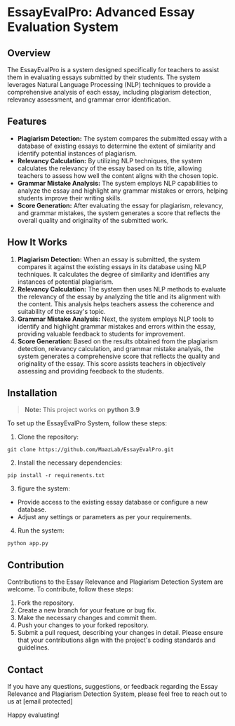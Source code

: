 # EssayEvalPro: Advanced Essay Evaluation System

## Overview
The EssayEvalPro is a system designed specifically for teachers to assist them in evaluating essays submitted by their students. The system leverages Natural Language Processing (NLP) techniques to provide a comprehensive analysis of each essay, including plagiarism detection, relevancy assessment, and grammar error identification.

## Features
* **Plagiarism Detection:** The system compares the submitted essay with a database of existing essays to determine the extent of similarity and identify potential instances of plagiarism.
* **Relevancy Calculation:** By utilizing NLP techniques, the system calculates the relevancy of the essay based on its title, allowing teachers to assess how well the content aligns with the chosen topic.
* **Grammar Mistake Analysis:** The system employs NLP capabilities to analyze the essay and highlight any grammar mistakes or errors, helping students improve their writing skills.
* **Score Generation:** After evaluating the essay for plagiarism, relevancy, and grammar mistakes, the system generates a score that reflects the overall quality and originality of the submitted work.
## How It Works
1. **Plagiarism Detection:** When an essay is submitted, the system compares it against the existing essays in its database using NLP techniques. It calculates the degree of similarity and identifies any instances of potential plagiarism.
2. **Relevancy Calculation:** The system then uses NLP methods to evaluate the relevancy of the essay by analyzing the title and its alignment with the content. This analysis helps teachers assess the coherence and suitability of the essay's topic.
3. **Grammar Mistake Analysis:** Next, the system employs NLP tools to identify and highlight grammar mistakes and errors within the essay, providing valuable feedback to students for improvement.
4. **Score Generation:** Based on the results obtained from the plagiarism detection, relevancy calculation, and grammar mistake analysis, the system generates a comprehensive score that reflects the quality and originality of the essay. This score assists teachers in objectively assessing and providing feedback to the students.
## Installation
> **Note:** This project works on **python 3.9** 

To set up the EssayEvalPro System, follow these steps:

1. Clone the repository:
```
git clone https://github.com/MaazLab/EssayEvalPro.git
```
2. Install the necessary dependencies:
```
pip install -r requirements.txt
```
3. figure the system:
* Provide access to the existing essay database or configure a new database.
* Adjust any settings or parameters as per your requirements.
4. Run the system:
```
python app.py
```
## Contribution
Contributions to the Essay Relevance and Plagiarism Detection System are welcome. To contribute, follow these steps:

1. Fork the repository.
2. Create a new branch for your feature or bug fix.
3. Make the necessary changes and commit them.
4. Push your changes to your forked repository.
5. Submit a pull request, describing your changes in detail.
Please ensure that your contributions align with the project's coding standards and guidelines.

## Contact
If you have any questions, suggestions, or feedback regarding the Essay Relevance and Plagiarism Detection System, please feel free to reach out to us at [email protected]

Happy evaluating!
